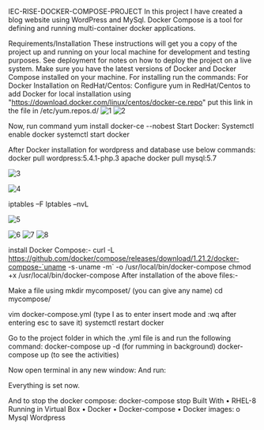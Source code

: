 IEC-RISE-DOCKER-COMPOSE-PROJECT
In this project I have created a blog website using WordPress and MySql. Docker Compose is a tool for defining and running multi-container docker applications. 

Requirements/Installation
These instructions will get you a copy of the project up and running on your local machine for development and testing purposes. See deployment for notes on how to deploy the project on a live system.
Make sure you have the latest versions of Docker and Docker Compose installed on your machine.
For installing run the commands:
For Docker Installation on RedHat/Centos:
Configure yum in RedHat/Centos to add Docker for local installation
using "https://download.docker.com/linux/centos/docker-ce.repo" put this link in the file in /etc/yum.repos.d/
 ![1](https://user-images.githubusercontent.com/65006678/82115313-ad28e280-977f-11ea-922e-14d553e2a516.PNG)
![2](https://user-images.githubusercontent.com/65006678/82115613-7eac0700-9781-11ea-95a8-ded7da98c9da.PNG)
 
Now, run command
yum install docker-ce --nobest
Start Docker:
Systemctl enable docker
systemctl start docker

After Docker installation for wordpress and database use below commands:
docker pull wordpress:5.4.1-php.3 apache
docker pull mysql:5.7

![3](https://user-images.githubusercontent.com/65006678/82115614-7fdd3400-9781-11ea-931d-c048283c6c2d.jpg)

![4](https://user-images.githubusercontent.com/65006678/82115615-8075ca80-9781-11ea-8c0b-78f7cbc45808.jpeg)

  iptables –F
Iptables –nvL

 
![5](https://user-images.githubusercontent.com/65006678/82115656-c599fc80-9781-11ea-8377-29210db96543.jpeg)

![6](https://user-images.githubusercontent.com/65006678/82115622-8ff51380-9781-11ea-892a-0a0ef00a8fb4.jpeg)
![7](https://user-images.githubusercontent.com/65006678/82115625-91264080-9781-11ea-9b2a-d6692360f8ac.jpeg)
![8](https://user-images.githubusercontent.com/65006678/82115626-91bed700-9781-11ea-99f4-92de8c5ce0ec.jpeg)
 


 
 
 
install Docker Compose:-
curl -L https://github.com/docker/compose/releases/download/1.21.2/docker-compose-`uname -s`-`uname -m` -o /usr/local/bin/docker-compose
chmod +x /usr/local/bin/docker-compose
After installation of the above files:-

Make a file using
mkdir mycomposet/        (you can give any name)
cd mycompose/

vim docker-compose.yml
(type I as to enter insert mode and :wq after entering esc to save it)
systemctl restart docker
 
 


Go to the project folder in which the .yml file is and run the following command:
docker-compose up -d    (for rumming in background)
docker-compose up       (to see the activities)
 

Now open terminal in any new window:
And run:
 


Everything is set now.
 

 
 
And to stop the docker compose:
docker-compose stop
Built With
•	RHEL-8 Running in Virtual Box
•	Docker
•	Docker-compose
•	Docker images:
o	Mysql
Wordpress

